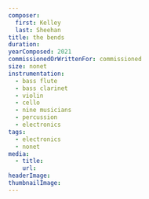 ```yaml
---
composer:
  first: Kelley
  last: Sheehan
title: the bends
duration:
yearComposed: 2021
commissionedOrWrittenFor: commissioned
size: nonet
instrumentation:
  - bass flute
  - bass clarinet
  - violin
  - cello
  - nine musicians
  - percussion
  - electronics
tags:
  - electronics
  - nonet
media:
  - title:
    url:
headerImage:
thumbnailImage:
---
```

